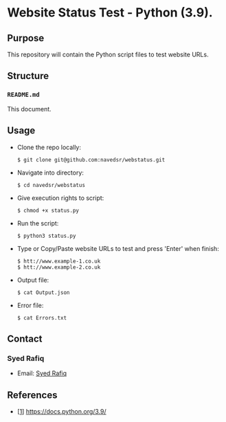 # Website Status Test - Python (3.9).

## Purpose
This repository will contain the Python script files to test website URLs.

## Structure
### `README.md`
This document.

## Usage
- Clone the repo locally:
    ```
    $ git clone git@github.com:navedsr/webstatus.git
    ```
- Navigate into directory:
    ```
    $ cd navedsr/webstatus
    ```
- Give execution rights to script:
    ```
    $ chmod +x status.py
    ```
- Run the script:
    ```
    $ python3 status.py
    ```
- Type or Copy/Paste website URLs to test and press 'Enter' when finish:
    ```
    $ htt://www.example-1.co.uk
    $ htt://www.example-2.co.uk
    ```
- Output file:
    ```
    $ cat Output.json
    ```
- Error file:
    ```
    $ cat Errors.txt
    ```

## Contact
### Syed Rafiq
 - Email: [Syed Rafiq](mailto:navedsr@yahoo.com)

## References
 - [[1](https://docs.python.org/3.9/)] https://docs.python.org/3.9/
